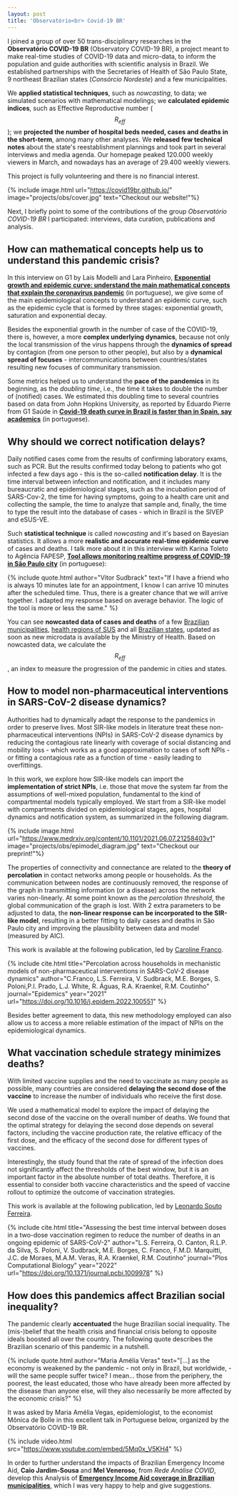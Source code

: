 ```yaml
---
layout: post
title: 'Observatório<br> Covid-19 BR'
---
```



I joined a group of over 50 trans-disciplinary researches in the **Observatório COVID-19 BR** (Observatory COVID-19 BR), a project meant to make real-time studies of COVID-19 data and micro-data, to inform the population and guide authorities with scientific analysis in Brazil. We established partnerships with the Secretaries of Health of São Paulo State, 9 northeast Brazilian states (*Consórcio Nordeste*) and a few municipalities. 

We **applied statistical techniques**, such as *nowcasting*, to data; we simulated scenarios with mathematical modelings; we **calculated epidemic indices**, such as Effective Reproductive number ($$R_{eff}$$); we **projected the number of hospital beds needed, cases and deaths in the short-term**, among many other analyses. We **released few technical notes** about the state's reestablishment plannings and took part in several interviews and media agenda. Our homepage peaked 120.000 weekly viewers in March, and nowadays has an average of 29.400 weekly viewers.

This project is fully volunteering and there is no financial interest.

{% include image.html url="https://covid19br.github.io/" image="projects/obs/cover.jpg" text="Checkout our website!"%}

Next, I briefly point to some of the contributions of the group *Observatório COVID-19 BR* I participated: interviews, data curation, publications and analysis. 

## How can mathematical concepts help us to understand this pandemic crisis?

In this interview on G1 by Laís Modelli and Lara Pinheiro, **[Exponential growth and epidemic curve: understand the main mathematical concepts that explain the coronavirus pandemic](https://g1.globo.com/bemestar/coronavirus/noticia/2020/03/31/crescimento-exponencial-e-curva-epidemica-entenda-os-principais-conceitos-matematicos-que-explicam-a-pandemia-de-coronavirus.ghtml)** (in portuguese), we give some of the main epidemiological concepts to understand an epidemic curve, such as the epidemic cycle that is formed by three stages: exponential growth, saturation and exponential decay. 

Besides the exponential growth in the number of case of the COVID-19, there is, however, a more **complex underlying dynamics**, because not only the local transmission of the virus happens through the **dynamics of spread** by contagion (from one person to other people), but also by a **dynamical spread of focuses** - intercommunications between countries/states resulting new focuses of communitary transmission.

Some metrics helped us to understand the **pace of the pandemics** in its beginning, as the *doubling time*, i.e., the time it takes to double the number of (notified) cases. We estimated this doubling time to several countries based on data from John Hopkins University, as reported by Eduardo Pierre from G1 Saúde in **[Covid-19 death curve in Brazil is faster than in Spain, say academics](https://g1.globo.com/bemestar/coronavirus/noticia/2020/04/23/curva-de-mortes-de-covid-19-no-brasil-esta-mais-rapida-que-a-da-espanha-dizem-universidades.ghtml)** (in portuguese).

## Why should we correct notification delays?

Daily notified cases come from the results of confirming laboratory exams, such as PCR. But the results confirmed today belong to patients who got infected a few days ago - this is the so-called **notification delay**. It is the time interval between infection and notification, and it includes many bureaucratic and epidemiological stages, such as the incubation period of SARS-Cov-2, the time for having symptoms, going to a health care unit and collecting the sample, the time to analyze that sample and, finally, the time to type the result into the database of cases - which in Brazil is the SIVEP and eSUS-VE. 

Such **statistical technique** is called *nowcasting* and it's based on Bayesian statistics. It allows a more **realistic and accurate real-time epidemic curve** of cases and deaths. I talk more about it in this interview with Karina Toleto to Agência FAPESP, **[Tool allows monitoring realtime progress of COVID-19 in São Paulo city](https://agencia.fapesp.br/ferramenta-permite-monitorar-em-tempo-real-o-avanco-da-covid-19-na-cidade-de-sao-paulo/32987/)** (in portuguese): 

{% include quote.html author="Vitor Sudbrack" text="If I have a friend who is always 10 minutes late for an appointment, I know I can arrive 10 minutes after the scheduled time. Thus, there is a greater chance that we will arrive together. I adapted my response based on average behavior. The logic of the tool is more or less the same." %}

You can see **nowcasted data of cases and deaths** of a few [Brazilian municipalities](https://covid19br.github.io/municipios.html?aba=aba1&uf=SP&mun=Sao_Paulo&q=dia), [health regions of SUS](https://covid19br.github.io/drs.html?aba=aba1&uf=SP&mun=Grande_Sao_Paulo&q=dia) and all [Brazilian states](https://covid19br.github.io/estados.html?aba=aba1&uf=SP&q=dia), updated as soon as new microdata is available by the Ministry of Health. Based on nowcasted data, we calculate the $$R_{eff}$$, an index to measure the progression of the pandemic in cities and states. 

## How to model non-pharmaceutical interventions in SARS-CoV-2 disease dynamics?

Authorities had to dynamically adapt the response to the pandemics in order to preserve lives. Most SIR-like models in literature treat these non-pharmaceutical interventions (NPIs) in SARS-CoV-2 disease dynamics by reducing the contagious rate linearly with coverage of social distancing and mobility loss - which works as a good approximation to cases of soft NPIs - or fitting a contagious rate as a function of time - easily leading to overfittings.

In this work, we explore how SIR-like models can import the **implementation of strict NPIs**, i.e. those that move the system far from the assumptions of well-mixed population, fundamental to the kind of compartmental models typically employed. We start from a SIR-like model with compartments divided on epidemiological stages, ages, hospital dynamics and notification system, as summarized in the following diagram. 

{% include image.html url="https://www.medrxiv.org/content/10.1101/2021.06.07.21258403v1" image="projects/obs/epimodel_diagram.jpg" text="Checkout our preprint!"%}

The properties of connectivity and connectance are related to the **theory of percolation** in contact networks among people or households. As the communication between nodes are continuously removed, the response of the graph in transmitting information (or a disease) across the network varies non-linearly. At some point known as the *percolation threshold*, the global communication of the graph is lost.  With 2 extra parameters to be adjusted to data, the **non-linear response can be incorporated to the SIR-like model**, resulting in a better fitting to daily cases and deaths in São Paulo city and improving the plausibility between data and model (measured by AIC). 

This work is available at the following publication, led by [Caroline Franco](https://scholar.google.com/citations?user=S7lUYf0AAAAJ&hl=en). 

{% include cite.html title="Percolation across households in mechanistic models of non-pharmaceutical interventions in SARS-CoV-2 disease dynamics" author="C.Franco, L.S. Ferreira, V. Sudbrack, M.E. Borges, S. Poloni,P.I. Prado, L.J. White, R. Águas, R.A. Kraenkel, R.M. Coutinho" journal="Epidemics" year="2021" url="https://doi.org/10.1016/j.epidem.2022.100551" %}

Besides better agreement to data, this new methodology employed can also allow us to access a more reliable estimation of the impact of NPIs on the epidemiological dynamics.

## What vaccination schedule strategy minimizes deaths?

With limited vaccine supplies and the need to vaccinate as many people as possible, many countries are considered **delaying the second dose of the vaccine** to increase the number of individuals who receive the first dose.

We used a mathematical model to explore the impact of delaying the second dose of the vaccine on the overall number of deaths. We found that the optimal strategy for delaying the second dose depends on several factors, including the vaccine production rate, the relative efficacy of the first dose, and the efficacy of the second dose for different types of vaccines.

Interestingly, the study found that the rate of spread of the infection does not significantly affect the thresholds of the best window, but it is an important factor in the absolute number of total deaths. Therefore, it is essential to consider both vaccine characteristics and the speed of vaccine rollout to optimize the outcome of vaccination strategies.

This work is available at the following publication, led by [Leonardo Souto Ferreira](https://scholar.google.com/citations?user=L_htG4AAAAAJ&hl=en). 

{% include cite.html title="Assessing the best time interval between doses in a two-dose vaccination regimen to reduce the number of deaths in an ongoing epidemic of SARS-CoV-2" author="L.S. Ferreira, O. Canton, R.L.P. da Silva, S. Poloni, V. Sudbrack, M.E. Borges, C. Franco, F.M.D. Marquitti, J.C. de Moraes, M.A.M. Veras, R.A. Kraenkel, R.M. Coutinho" journal="Plos Computational Biology" year="2022" url="https://doi.org/10.1371/journal.pcbi.1009978" %}

## How does this pandemics affect Brazilian social inequality?

The pandemic clearly **accentuated** the huge Brazilian social inequality. The (mis-)belief that the health crisis and financial crisis belong to opposite ideals boosted all over the country. The following quote describes the Brazilian scenario of this pandemic in a nutshell. 

{% include quote.html author="Maria Amélia Veras" text="[...] as the economy is weakened by the pandemic - not only in Brazil, but worldwide, - will the same people suffer twice? I mean... those from the periphery, the poorest, the least educated, those who have already been more affected by the disease than anyone else, will they also necessarily be more affected by the economic crisis?" %}
 
It was asked by Maria Amélia Vegas, epidemiologist, to the economist Mônica de Bolle in this excellent talk in Portuguese below, organized by the Observatório COVID-19 BR.

{% include video.html src="https://www.youtube.com/embed/5Mq0x_V5KH4" %}

In order to further understand the impacts of Brazilian Emergency Income Aid, **Caio Jardim-Sousa** and **Mel Veneroso**, from *Rede Análise COVID*, develop this Analysis of **[Emergency Income Aid coverage in Brazilian municipalities](https://covid19br.github.io/analises.html?aba=aba9#)**, which I was very happy to help and give suggestions. 




